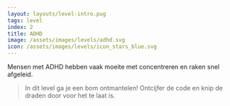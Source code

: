 ```yaml
---
layout: layouts/level-intro.pug
tags: level
index: 2
title: ADHD
image: /assets/images/levels/adhd.svg
icon: /assets/images/levels/icon_stars_blue.svg
---
```


Mensen met ADHD hebben vaak moeite met concentreren en raken snel afgeleid.

> In dit level ga je een bom ontmantelen! Ontcijfer de code en knip de draden door voor het te laat is.